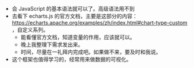 - 会 JavaScript 的基本语法就可以了。高级语法用不到
- 去看下 echarts.js 的官方文档，主要是这部分的内容：https://echarts.apache.org/examples/zh/index.html#chart-type-custom ，自定义系列。
  - 能看懂官方文档，知道变量的作用，应该就可以。
  - 晚上我整理下需求发出来。
  - 时间，尽量在一礼拜内完成吧。如果做不来，要及时和我说。
- 这个框架也值得学习的，经常用来做数据的可视化。

